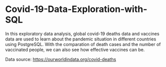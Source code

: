 # Covid-19-Data-Exploration-with-SQL

In this exploratory data analysis, global covid-19 deaths data and vaccines data are used to learn about the pandemic situation in different countries using PostgreSQL. With the comparation of death cases and the number of vaccinated people, we can also see how effective vaccines can be.

Data source: https://ourworldindata.org/covid-deaths
